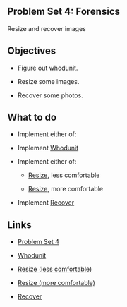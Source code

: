 ## Problem Set 4: Forensics

Resize and recover images

## Objectives

+ Figure out whodunit.

+ Resize some images.

+ Recover some photos.

## What to do

+ Implement either of:

+ Implement [Whodunit][whodunit]

+ Implement either of:

    + [Resize][resize-less], less comfortable

    + [Resize][resize-more], more comfortable

+ Implement [Recover][recover]

## Links

+ [Problem Set 4](http://docs.cs50.net/2017/x/psets/4/pset4.html)

+ [Whodunit][whodunit]

+ [Resize (less comfortable)][resize-less]

+ [Resize (more comfortable)][resize-more]

+ [Recover][recover]


[whodunit]: http://docs.cs50.net/problems/whodunit/whodunit.html "Whodunit specifications"

[resize-more]: http://docs.cs50.net/problems/resize/more/resize.html "Resize (more comfortable) specifications"

[resize-less]: http://docs.cs50.net/problems/resize/less/resize.html "Resize (less comfortable)specifications"

[recover]: http://docs.cs50.net/problems/recover/recover.html "Recover specifications"
